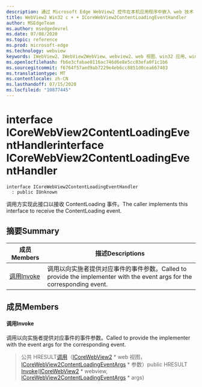 ```yaml
---
description: 通过 Microsoft Edge WebView2 控件在本机应用程序中嵌入 web 技术（HTML、CSS 和 JavaScript）
title: WebView2 Win32 c + + ICoreWebView2ContentLoadingEventHandler
author: MSEdgeTeam
ms.author: msedgedevrel
ms.date: 07/08/2020
ms.topic: reference
ms.prod: microsoft-edge
ms.technology: webview
keywords: IWebView2、IWebView2WebView、webview2、web 视图、win32 应用、win32、edge、ICoreWebView2、ICoreWebView2Controller、浏览器控件、边缘 html、ICoreWebView2ContentLoadingEventHandler
ms.openlocfilehash: fb6e3cfabae0116ac746d6e8e5cc03efa0f1c1b6
ms.sourcegitcommit: f6764f57aed9ab7229e4eb6cc8851d0cea667403
ms.translationtype: MT
ms.contentlocale: zh-CN
ms.lasthandoff: 07/15/2020
ms.locfileid: "10877445"
---
```

# <span data-ttu-id="69695-104">interface ICoreWebView2ContentLoadingEventHandler</span><span class="sxs-lookup"><span data-stu-id="69695-104">interface ICoreWebView2ContentLoadingEventHandler</span></span> 

```
interface ICoreWebView2ContentLoadingEventHandler
  : public IUnknown
```

<span data-ttu-id="69695-105">调用方实现此接口以接收 ContentLoading 事件。</span><span class="sxs-lookup"><span data-stu-id="69695-105">The caller implements this interface to receive the ContentLoading event.</span></span>

## <span data-ttu-id="69695-106">摘要</span><span class="sxs-lookup"><span data-stu-id="69695-106">Summary</span></span>

 <span data-ttu-id="69695-107">成员</span><span class="sxs-lookup"><span data-stu-id="69695-107">Members</span></span>                        | <span data-ttu-id="69695-108">描述</span><span class="sxs-lookup"><span data-stu-id="69695-108">Descriptions</span></span>
--------------------------------|---------------------------------------------
[<span data-ttu-id="69695-109">调用</span><span class="sxs-lookup"><span data-stu-id="69695-109">Invoke</span></span>](#invoke) | <span data-ttu-id="69695-110">调用以向实施者提供对应事件的事件参数。</span><span class="sxs-lookup"><span data-stu-id="69695-110">Called to provide the implementer with the event args for the corresponding event.</span></span>

## <span data-ttu-id="69695-111">成员</span><span class="sxs-lookup"><span data-stu-id="69695-111">Members</span></span>

#### <span data-ttu-id="69695-112">调用</span><span class="sxs-lookup"><span data-stu-id="69695-112">Invoke</span></span> 

<span data-ttu-id="69695-113">调用以向实施者提供对应事件的事件参数。</span><span class="sxs-lookup"><span data-stu-id="69695-113">Called to provide the implementer with the event args for the corresponding event.</span></span>

> <span data-ttu-id="69695-114">公共 HRESULT[调用](#invoke)（[ICoreWebView2](icorewebview2.md) \* web 视图， [ICoreWebView2ContentLoadingEventArgs](icorewebview2contentloadingeventargs.md) \* 参数）</span><span class="sxs-lookup"><span data-stu-id="69695-114">public HRESULT [Invoke](#invoke)([ICoreWebView2](icorewebview2.md) \* webview, [ICoreWebView2ContentLoadingEventArgs](icorewebview2contentloadingeventargs.md) \* args)</span></span>

